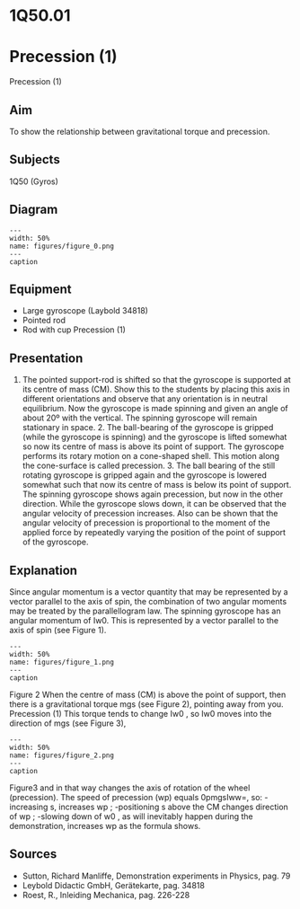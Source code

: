 # 1Q50.01 
  # Precession (1) 
 Precession (1)   
  
## Aim   
 To show the relationship between gravitational torque and precession.    
  
## Subjects   
 1Q50 (Gyros)   
  
## Diagram   
   
```{figure} figures/figure_0.png  
---  
width: 50%  
name: figures/figure_0.png  
---  
caption  
``` 
      
  
## Equipment   
 
 *  Large gyroscope (Laybold 34818) 
 *  Pointed rod 
 *  Rod with cup Precession (1)
    
  
## Presentation   
 1. The pointed support-rod is shifted so that the gyroscope is supported at its centre of mass (CM). Show this to the students by placing this axis in different orientations and observe that any orientation is in neutral equilibrium. Now the gyroscope is made spinning and given an angle of about 20º with the vertical. The spinning gyroscope will remain stationary in space. 2. The ball-bearing of the gyroscope is gripped (while the gyroscope is spinning) and the gyroscope is lifted somewhat so now its centre of mass is above its point of support. The gyroscope performs its rotary motion on a cone-shaped shell. This motion along the cone-surface is called precession. 3. The ball bearing of the still rotating gyroscope is gripped again and the gyroscope is lowered somewhat such that now its centre of mass is below its point of support. The spinning gyroscope shows again precession, but now in the other direction.  While the gyroscope slows down, it can be observed that the angular velocity of precession increases.  Also can be shown that the angular velocity of precession is proportional to the moment of the applied force by repeatedly varying the position of the point of support of the gyroscope.    
  
## Explanation   
 Since angular momentum is a vector quantity that may be represented by a vector parallel to the axis of spin, the combination of two angular moments may be treated by the parallellogram law. The spinning gyroscope has an angular momentum of Iw0. This is represented by a vector parallel to the axis of spin (see Figure 1).      
```{figure} figures/figure_1.png  
---  
width: 50%  
name: figures/figure_1.png  
---  
caption  
``` 
 Figure 2    When the centre of mass (CM) is above the point of support, then there is a gravitational torque mgs (see Figure 2), pointing away from you.      Precession (1) This torque tends to change Iw0 , so Iw0 moves into the direction of mgs (see Figure 3),      
```{figure} figures/figure_2.png  
---  
width: 50%  
name: figures/figure_2.png  
---  
caption  
``` 
 Figure3  and in that way changes the axis of rotation of the wheel (precession). The speed of precession (wp) equals 0pmgsIww=, so: -increasing s, increases wp ; -positioning s above the CM changes direction of wp ; -slowing down of w0 , as will inevitably happen during the demonstration, increases wp as the formula shows.    
  
## Sources   
 
 *  Sutton, Richard Manliffe, Demonstration experiments in Physics, pag. 79 
 *  Leybold Didactic GmbH, Gerätekarte, pag. 34818 
 *  Roest, R., Inleiding Mechanica, pag. 226-228
  